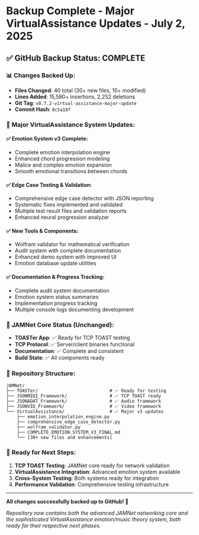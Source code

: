 # Backup Complete - Major VirtualAssistance Updates - July 2, 2025

## ✅ **GitHub Backup Status: COMPLETE**

### 📊 **Changes Backed Up:**
- **Files Changed**: 40 total (30+ new files, 10+ modified)
- **Lines Added**: 15,580+ insertions, 2,252 deletions
- **Git Tag**: `v0.7.2-virtual-assistance-major-update`
- **Commit Hash**: `8c5a18f`

### 🎵 **Major VirtualAssistance System Updates:**

#### ✅ **Emotion System v3 Complete:**
- Complete emotion interpolation engine
- Enhanced chord progression modeling
- Malice and complex emotion expansion
- Smooth emotional transitions between chords

#### ✅ **Edge Case Testing & Validation:**
- Comprehensive edge case detector with JSON reporting
- Systematic fixes implemented and validated
- Multiple test result files and validation reports
- Enhanced neural progression analyzer

#### ✅ **New Tools & Components:**
- Wolfram validator for mathematical verification
- Audit system with complete documentation
- Enhanced demo system with improved UI
- Emotion database update utilities

#### ✅ **Documentation & Progress Tracking:**
- Complete audit system documentation
- Emotion system status summaries
- Implementation progress tracking
- Multiple console logs documenting development

### 🎯 **JAMNet Core Status (Unchanged):**
- **TOASTer App**: ✅ Ready for TCP TOAST testing
- **TCP Protocol**: ✅ Server/client binaries functional
- **Documentation**: ✅ Complete and consistent
- **Build State**: ✅ All components ready

### 📁 **Repository Structure:**
```
JAMNet/
├── TOASTer/                           # ✅ Ready for testing
├── JSONMIDI_Framework/                # ✅ TCP TOAST ready
├── JSONADAT_Framework/                # ✅ Audio framework
├── JSONVID_Framework/                 # ✅ Video framework
└── VirtualAssistance/                 # ✅ Major v3 updates
    ├── emotion_interpolation_engine.py
    ├── comprehensive_edge_case_detector.py
    ├── wolfram_validator.py
    ├── COMPLETE_EMOTION_SYSTEM_V3_FINAL.md
    └── [30+ new files and enhancements]
```

### 🚀 **Ready for Next Steps:**
1. **TCP TOAST Testing**: JAMNet core ready for network validation
2. **VirtualAssistance Integration**: Advanced emotion system available
3. **Cross-System Testing**: Both systems ready for integration
4. **Performance Validation**: Comprehensive testing infrastructure

---

**All changes successfully backed up to GitHub! 🎉**

*Repository now contains both the advanced JAMNet networking core and the sophisticated VirtualAssistance emotion/music theory system, both ready for their respective next phases.*
